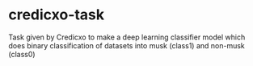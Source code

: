 # credicxo-task
Task given by Credicxo to make a deep learning classifier model which does binary classification of datasets into musk (class1) and non-musk (class0)
